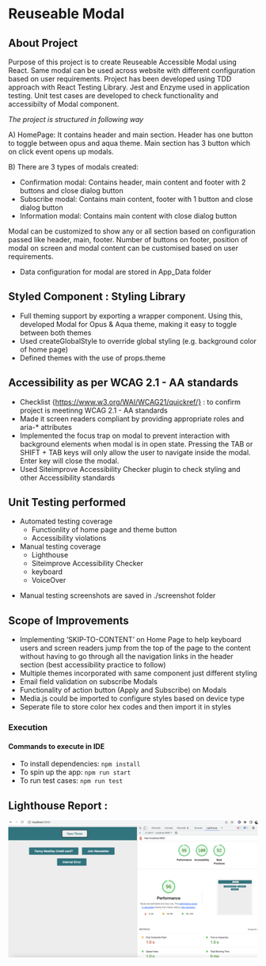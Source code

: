 # Reuseable Modal

## About Project

Purpose of this project is to create Reuseable Accessible Modal using React.
Same modal can be used across website with different configuration based on user requirements.
Project has been developed using TDD approach with React Testing Library. Jest and Enzyme used in application testing. Unit test cases are developed to check functionality and accessibilty of Modal component.

_The project is structured in following way_

A) HomePage: It contains header and main section. Header has one button to toggle between opus and aqua theme. Main section has 3 button which on click event opens up modals.

B) There are 3 types of modals created:

- Confirmation modal: Contains header, main content and footer with 2 buttons and close dialog button
- Subscribe modal: Contains main content, footer with 1 button and close dialog button
- Information modal: Contains main content with close dialog button

Modal can be customized to show any or all section based on configuration passed like header, main, footer. Number of buttons on footer, position of modal on screen and modal content can be customised based on user requirements.

- Data configuration for modal are stored in App_Data folder

## Styled Component : Styling Library

- Full theming support by exporting a <ThemeProvider> wrapper component. Using this, developed Modal for Opus & Aqua theme, making it easy to toggle between both themes
- Used createGlobalStyle to override global styling (e.g. background color of home page)
- Defined themes with the use of props.theme

## Accessibility as per WCAG 2.1 - AA standards

- Checklist {https://www.w3.org/WAI/WCAG21/quickref/} : to confirm project is meetinng WCAG 2.1 - AA standards
- Made it screen readers compliant by providing appropriate roles and aria-\* attributes
- Implemented the focus trap on modal to prevent interaction with background elements when modal is in open state. Pressing the TAB or SHIFT + TAB keys will only allow the user to navigate inside the modal. Enter key will close the modal.
- Used Siteimprove Accessibility Checker plugin to check styling and other Accessibility standards

## Unit Testing performed

- Automated testing coverage
  - Functionlity of home page and theme button
  - Accessibility violations
- Manual testing coverage
  - Lighthouse
  - Siteimprove Accessibility Checker
  - keyboard
  - VoiceOver

* Manual testing screenshots are saved in ./screenshot folder

## Scope of Improvements

- Implementing ‘SKIP-TO-CONTENT’ on Home Page to help keyboard users and screen readers jump from the top of the page to the content without having to go through all the navigation links in the header section (best accessibility practice to follow)
- Multiple themes incorporated with same component just different styling
- Email field validation on subscribe Modals
- Functionality of action button (Apply and Subscribe) on Modals
- Media.js could be imported to configure styles based on device type
- Seperate file to store color hex codes and then import it in styles

### Execution

#### Commands to execute in IDE

- To install dependencies:
  `npm install`
- To spin up the app:
  `npm run start`
- To run test cases:
  `npm run test`

## Lighthouse Report : 
  
![Screenshot](https://github.com/DeepshikhaDudi20/ModalComponent_React/blob/main/screenshot/Light%20House%20Screen%20shot.png)
